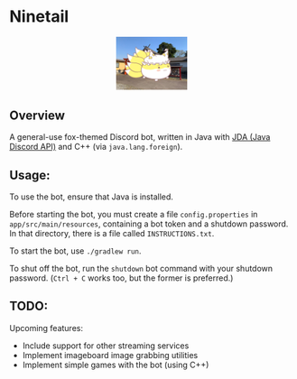 # Ninetail
<div align="center">
    <img src="./assets/ninetail.png" alt="Bot profile picture" width="25%">
</div>

## Overview
A general-use fox-themed Discord bot, written in Java with [JDA (Java Discord API)](https://github.com/discord-jda/JDA) and C++ (via `java.lang.foreign`).

## Usage:
To use the bot, ensure that Java is installed.

Before starting the bot, you must create a file `config.properties` in `app/src/main/resources`, containing a bot token and a shutdown password.
In that directory, there is a file called `INSTRUCTIONS.txt`.

To start the bot, use `./gradlew run`.

To shut off the bot, run the `shutdown` bot command with your shutdown password. (`Ctrl + C` works too, but the former is preferred.)

## TODO:
Upcoming features:
- Include support for other streaming services
- Implement imageboard image grabbing utilities
- Implement simple games with the bot (using C++)